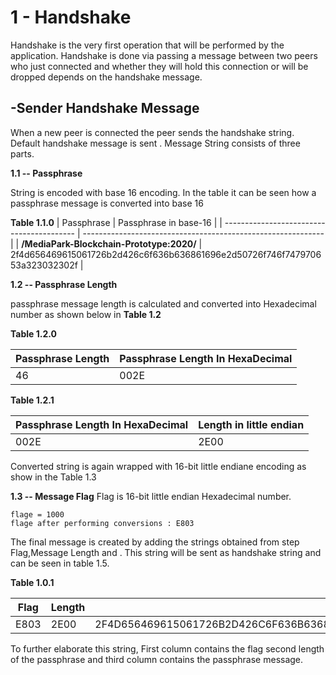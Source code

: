 # 1 - Handshake

Handshake is the very first operation that will be performed by the application. Handshake is done via passing a message between two peers who just connected and whether they will hold this connection or will be dropped depends on the handshake message.

## -Sender Handshake Message ##

When a new peer is connected the peer sends the handshake string. Default handshake message is sent . Message String consists of three parts.

**1.1 -- Passphrase**

String is encoded with base 16 encoding. In the table it can be seen how a passphrase message is converted into base 16

**Table 1.1.0**
| Passphrase                                | Passphrase in base-16                                        |
| ----------------------------------------- | ------------------------------------------------------------ |
| **/MediaPark-Blockchain-Prototype:2020/** | 2f4d656469615061726b2d426c6f636b636861696e2d50726f746f747970653a323032302f |

**1.2 -- Passphrase Length**

passphrase message length is calculated and converted into Hexadecimal number as shown below in **Table 1.2**

**Table 1.2.0**

| Passphrase Length | Passphrase Length In HexaDecimal |
| ----------------- | -------------------------------- |
| 46                | 002E                             |

**Table 1.2.1**

| Passphrase Length In HexaDecimal | Length in little endian |
| -------------------------------- | ----------------------- |
| 002E                             | 2E00                    |

Converted string is again wrapped with 16-bit little endiane encoding as show in the Table 1.3

**1.3 -- Message Flag** 
Flag is 16-bit little endian Hexadecimal number.

```
flage = 1000 
flage after performing conversions : E803
```

The final message is created by adding the strings obtained from step Flag,Message Length and . This string will be sent as handshake string and can be seen in table 1.5.

**Table 1.0.1**

| Flag | Length | Passphrase                                                   |
| ---- | ------ | ------------------------------------------------------------ |
| E803 | 2E00   | 2F4D656469615061726B2D426C6F636B636861696E2D50726F746F747970653A323032302F31302F31383330332F |

To further elaborate this string, First column contains the flag second length of the passphrase and third column contains the passphrase message.
